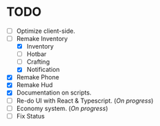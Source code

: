 # TODO
- [ ] Optimize client-side.
- [ ] Remake Inventory
  - [x] Inventory
  - [ ] Hotbar
  - [ ] Crafting
  - [x] Notification
- [x] Remake Phone
- [x] Remake Hud
- [x] Documentation on scripts.
- [ ] Re-do UI with React & Typescript. (*On progress*)
- [ ] Economy system. (*On progress*)
- [ ] Fix Status 
